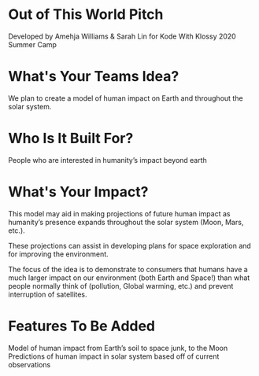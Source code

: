# Out of This World Pitch

Developed by Amehja Williams & Sarah Lin for Kode With Klossy 2020 Summer Camp

# What's Your Teams Idea?
We plan to create a model of human impact on Earth and throughout the solar system.  

# Who Is It Built For?
People who are interested in humanity’s impact beyond earth

# What's Your Impact?
This model may aid in making projections of future human impact as humanity’s presence expands throughout the solar system (Moon, Mars, etc.).  

These projections can assist in developing plans for space exploration and for improving the environment.  

The focus of the idea is to demonstrate to consumers that humans have a much larger impact on our environment (both Earth and Space!) than what people normally think of (pollution, Global warming, etc.) and prevent interruption of satellites.

# Features To Be Added

Model of human impact from Earth’s soil to space junk, to the Moon
Predictions of human impact in solar system based off of current observations
